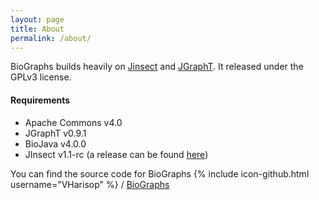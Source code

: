```yaml
---
layout: page
title: About
permalink: /about/
---
```

BioGraphs builds heavily on [Jinsect][jinsect] and [JGraphT][jgrapht]. It released under the GPLv3 license.

#### Requirements
* Apache Commons v4.0
* JGraphT v0.9.1
* BioJava v4.0.0
* JInsect v1.1-rc (a release can be found [here][release])

You can find the source code for BioGraphs
{% include icon-github.html username="VHarisop" %} /
[BioGraphs](https://github.com/VHarisop/BioGraphs)

[jinsect]: https://github.com/VHarisop/JInsect
[jgrapht]: https://github.com/jgrapht/jgrapht
[release]: https://github.com/VHarisop/JInsect/releases/tag/v1.1rc
